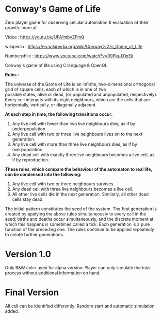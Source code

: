 # Conway's Game of Life

Zero player game for observing cellular automation & evaluation of their growth.
more at 

Video : https://youtu.be/UFA1mbvZFmQ

wikipedia : https://en.wikipedia.org/wiki/Conway%27s_Game_of_Life

Numberphile : https://www.youtube.com/watch?v=R9Plq-D1gEk

Conway's game of life using C language &amp; OpenGL

**Rules :**

The universe of the Game of Life is an infinite, two-dimensional orthogonal grid of square cells, each of which is in one of two      
possible states, alive or dead, (or populated and unpopulated, respectively). Every cell interacts with its eight neighbours, which are the cells that are horizontally, vertically, or diagonally adjacent. 

**At each step in time, the following transitions occur:**

1. Any live cell with fewer than two live neighbours dies, as if by underpopulation.
2. Any live cell with two or three live neighbours lives on to the next generation.
3. Any live cell with more than three live neighbours dies, as if by overpopulation.
4. Any dead cell with exactly three live neighbours becomes a live cell, as if by reproduction.

**These rules, which compare the behaviour of the automaton to real life, can be condensed into the following:**

1. Any live cell with two or three neighbours survives.
2. Any dead cell with three live neighbours becomes a live cell.
3. All other live cells die in the next generation. Similarly, all other dead cells stay dead.

The initial pattern constitutes the seed of the system. The first generation is created by applying the above rules simultaneously to every cell in the seed; births and deaths occur simultaneously, and the discrete moment at which this happens is sometimes called a tick. Each generation is a pure function of the preceding one. The rules continue to be applied repeatedly to create further generations.

# Version 1.0
Only B&W color used for alpha version.
Player can only simulate the total process without additional information on hand.

# Final Version
All cell can be identified differently. 
Random start and automatic simulation added.
